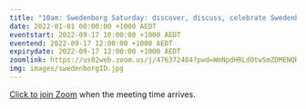 ```yaml
---
title: "10am: Swedenborg Saturday: discover, discuss, celebrate Swedenborg's life and writings"
date: 2022-01-01 00:00:00 +1000 AEDT
eventstart: 2022-09-17 10:00:00 +1000 AEDT
eventend: 2022-09-17 12:00:00 +1000 AEDT
expirydate: 2022-09-17 12:00:00 +1000 AEDT
zoomlink: https://us02web.zoom.us/j/476372484?pwd=WmNpdHRLd0twSmZDMENQRit3aE8zZz09
img: images/swedenborgID.jpg
---
```


[Click to join Zoom](https://us02web.zoom.us/j/476372484?pwd=WmNpdHRLd0twSmZDMENQRit3aE8zZz09) when the meeting time arrives.